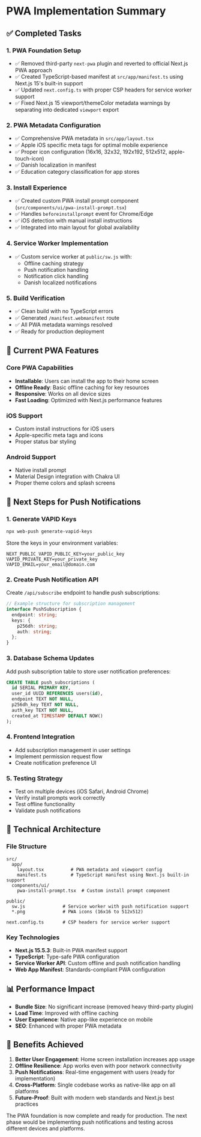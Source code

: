 # PWA Implementation Summary

## ✅ Completed Tasks

### 1. PWA Foundation Setup
- ✅ Removed third-party `next-pwa` plugin and reverted to official Next.js PWA approach
- ✅ Created TypeScript-based manifest at `src/app/manifest.ts` using Next.js 15's built-in support
- ✅ Updated `next.config.ts` with proper CSP headers for service worker support
- ✅ Fixed Next.js 15 viewport/themeColor metadata warnings by separating into dedicated `viewport` export

### 2. PWA Metadata Configuration
- ✅ Comprehensive PWA metadata in `src/app/layout.tsx`
- ✅ Apple iOS specific meta tags for optimal mobile experience
- ✅ Proper icon configuration (16x16, 32x32, 192x192, 512x512, apple-touch-icon)
- ✅ Danish localization in manifest
- ✅ Education category classification for app stores

### 3. Install Experience
- ✅ Created custom PWA install prompt component (`src/components/ui/pwa-install-prompt.tsx`)
- ✅ Handles `beforeinstallprompt` event for Chrome/Edge
- ✅ iOS detection with manual install instructions
- ✅ Integrated into main layout for global availability

### 4. Service Worker Implementation
- ✅ Custom service worker at `public/sw.js` with:
  - Offline caching strategy
  - Push notification handling
  - Notification click handling
  - Danish localized notifications

### 5. Build Verification
- ✅ Clean build with no TypeScript errors
- ✅ Generated `/manifest.webmanifest` route
- ✅ All PWA metadata warnings resolved
- ✅ Ready for production deployment

## 📱 Current PWA Features

### Core PWA Capabilities
- **Installable**: Users can install the app to their home screen
- **Offline Ready**: Basic offline caching for key resources
- **Responsive**: Works on all device sizes
- **Fast Loading**: Optimized with Next.js performance features

### iOS Support
- Custom install instructions for iOS users
- Apple-specific meta tags and icons
- Proper status bar styling

### Android Support
- Native install prompt
- Material Design integration with Chakra UI
- Proper theme colors and splash screens

## 🚀 Next Steps for Push Notifications

### 1. Generate VAPID Keys
```bash
npx web-push generate-vapid-keys
```
Store the keys in your environment variables:
```env
NEXT_PUBLIC_VAPID_PUBLIC_KEY=your_public_key
VAPID_PRIVATE_KEY=your_private_key
VAPID_EMAIL=your_email@domain.com
```

### 2. Create Push Notification API
Create `/api/subscribe` endpoint to handle push subscriptions:
```typescript
// Example structure for subscription management
interface PushSubscription {
  endpoint: string;
  keys: {
    p256dh: string;
    auth: string;
  };
}
```

### 3. Database Schema Updates
Add push subscription table to store user notification preferences:
```sql
CREATE TABLE push_subscriptions (
  id SERIAL PRIMARY KEY,
  user_id UUID REFERENCES users(id),
  endpoint TEXT NOT NULL,
  p256dh_key TEXT NOT NULL,
  auth_key TEXT NOT NULL,
  created_at TIMESTAMP DEFAULT NOW()
);
```

### 4. Frontend Integration
- Add subscription management in user settings
- Implement permission request flow
- Create notification preference UI

### 5. Testing Strategy
- Test on multiple devices (iOS Safari, Android Chrome)
- Verify install prompts work correctly
- Test offline functionality
- Validate push notifications

## 🔧 Technical Architecture

### File Structure
```
src/
  app/
    layout.tsx          # PWA metadata and viewport config
    manifest.ts         # TypeScript manifest using Next.js built-in support
  components/ui/
    pwa-install-prompt.tsx  # Custom install prompt component

public/
  sw.js              # Service worker with push notification support
  *.png              # PWA icons (16x16 to 512x512)

next.config.ts       # CSP headers for service worker support
```

### Key Technologies
- **Next.js 15.5.3**: Built-in PWA manifest support
- **TypeScript**: Type-safe PWA configuration
- **Service Worker API**: Custom offline and push notification handling
- **Web App Manifest**: Standards-compliant PWA configuration

## 📊 Performance Impact
- **Bundle Size**: No significant increase (removed heavy third-party plugin)
- **Load Time**: Improved with offline caching
- **User Experience**: Native app-like experience on mobile
- **SEO**: Enhanced with proper PWA metadata

## 🎯 Benefits Achieved
1. **Better User Engagement**: Home screen installation increases app usage
2. **Offline Resilience**: App works even with poor network connectivity
3. **Push Notifications**: Real-time engagement with users (ready for implementation)
4. **Cross-Platform**: Single codebase works as native-like app on all platforms
5. **Future-Proof**: Built with modern web standards and Next.js best practices

The PWA foundation is now complete and ready for production. The next phase would be implementing push notifications and testing across different devices and platforms.
